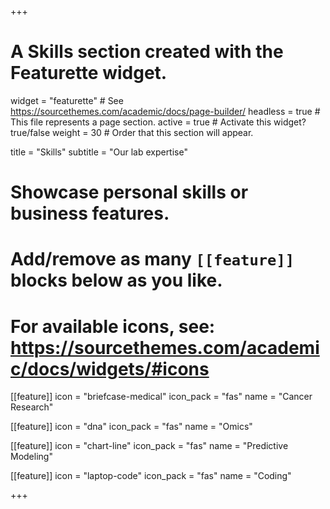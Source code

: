 +++
# A Skills section created with the Featurette widget.
widget = "featurette"  # See https://sourcethemes.com/academic/docs/page-builder/
headless = true  # This file represents a page section.
active = true  # Activate this widget? true/false
weight = 30  # Order that this section will appear.

title = "Skills"
subtitle = "Our lab expertise"

# Showcase personal skills or business features.
# 
# Add/remove as many `[[feature]]` blocks below as you like.
# 
# For available icons, see: https://sourcethemes.com/academic/docs/widgets/#icons

[[feature]]
  icon = "briefcase-medical"
  icon_pack = "fas"
  name = "Cancer Research"

[[feature]]
  icon = "dna"
  icon_pack = "fas"
  name = "Omics"
  
 
[[feature]]
  icon = "chart-line"
  icon_pack = "fas"
  name = "Predictive Modeling"

  
[[feature]]
  icon = "laptop-code"
  icon_pack = "fas"
  name = "Coding"

  



+++
